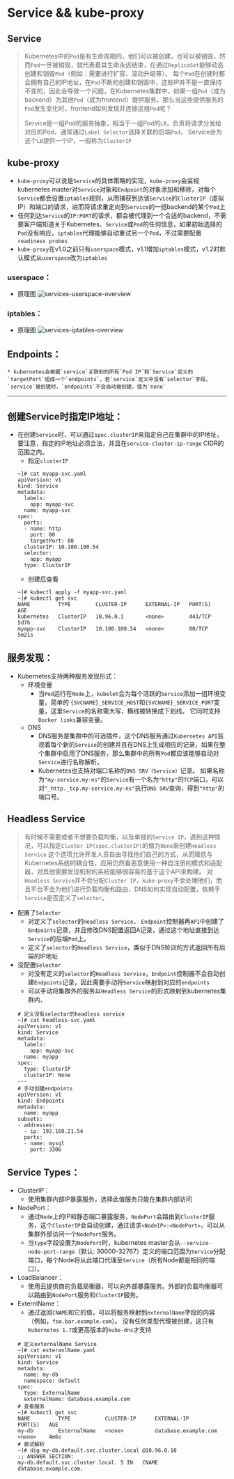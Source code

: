 # Service && kube-proxy

## Service
> Kubernetes中的`Pod`是有生命周期的，他们可以被创建，也可以被销毁，然而`Pod`一旦被销毁，就代表着其生命永远结束，在通过`ReplicaSet`能够动态创建和销毁`Pod`（例如：需要进行扩容、滚动升级等）。 
> 每个`Pod`在创建时都会拥有自己的IP地址，在`Pod`不断的创建和销毁中，这些IP并不是一直保持不变的，因此会导致一个问题，在Kubernetes集群中，如果一组`Pod`（成为backend）为其他`Pod`（成为frontend）提供服务，那么当这些提供服务的`Pod`发生变化时，frontend如何发现并连接这组`Pod`呢？
>
> Service是一组Pod的服务抽象，相当于一组Pod的`LB`，负责将请求分发给对应的Pod，通常通过`Label Selector`选择关联的后端`Pod`， Service会为这个`LB`提供一个IP，一般称为`ClusterIP`

## kube-proxy
* `kube-proxy`可以说是`Service`的具体策略的实现，`kube-proxy`会监视kubernetes master对`Service`对象和`Endpoint`的对象添加和移除，对每个`Service`都会设置`iptables`规则，从而捕获到达该`Service`的`ClusterIP`（虚拟IP）和端口的请求，进而将请求重定向到`Service`的一组backend的某个`Pod`上
* 任何到达`Service`的`IP:PORT`的请求，都会被代理到一个合适的backend，不需要客户端知道关于Kubernetes、`Service`或`Pod`的任何信息，如果初始选择的`Pod`没有响应，`iptables`代理能够自动重试另一个`Pod`，不过需要配置`readiness probes`
* `kube-proxy`在v1.0之前只有`userspace`模式，v1.1增加`iptables`模式，v1.2时默认模式从`userspace`改为`iptables`

### userspace：
* 原理图
![services-userspace-overview](./services-userspace-overview.svg)

### iptables：
* 原理图
![services-iptables-overview](./services-iptables-overview.svg)

## Endpoints：
	* kubernetes会根据`service`关联到的所有`Pod IP`和`Service`定义的`targetPort`组成一个`endpoints`，若`service`定义中没有`selector`字段，`service`被创建时，`endpoints`不会自动被创建，值为`none`

----------------------------

## 创建Service时指定IP地址：
* 在创建`Service`时，可以通过`spec.clusterIP`来指定自己在集群中的IP地址，要注意，指定的IP地址必须合法，并且在`service-cluster-ip-range` CIDR的范围之内。
	* 指定`clusterIP`
	```
	~]# cat myapp-svc.yaml
	apiVersion: v1
	kind: Service
	metadata:
	  labels:
	    app: myapp-svc
	  name: myapp-svc
	spec:
	  ports:
	  - name: http
	    port: 80
	    targetPort: 80
	  clusterIP: 10.100.100.54
	  selector:
	    app: myapp
	  type: ClusterIP
	```
	* 创建后查看
	```
	~]# kubectl apply -f myapp-svc.yaml
	~]# kubectl get svc
	NAME         TYPE        CLUSTER-IP      EXTERNAL-IP   PORT(S)   AGE
	kubernetes   ClusterIP   10.96.0.1       <none>        443/TCP   5d7h
	myapp-svc    ClusterIP   10.100.100.54   <none>        80/TCP    5m21s
	```


## 服务发现：
* Kubernetes支持两种服务发现形式：
	* 环境变量
		* 当`Pod`运行在`Node`上，`kubelet`会为每个活跃的`Service`添加一组环境变量，简单的 `{SVCNAME}_SERVICE_HOST`和`{SVCNAME}_SERVICE_PORT`变量，这里`Service`的名称需大写，横线被转换成下划线。 它同时支持`Docker links`兼容变量。
	* DNS
		* DNS服务是集群中的可选插件，这个DNS服务通过`Kubernetes API`监视着每个新的`Service`的创建并且在DNS上生成相应的记录，如果在整个集群中启用了DNS服务，那么集群中的所有`Pod`都应该能够自动对`Service`进行名称解析。
		* Kubernetes也支持对端口名称的`DNS SRV（Service）`记录。 如果名称为`"my-service.my-ns"`的`Service`有一个名为`"http"`的`TCP`端口，可以对`"_http._tcp.my-service.my-ns"`执行`DNS SRV`查询，得到`"http"`的端口号。
<!-- 		```
		~]# dig -t srv _http._tcp.myapp.default.svc.cluster.local @10.96.0.10
		; <<>> DiG 9.9.4-RedHat-9.9.4-72.el7 <<>> -t srv _http._tcp.myapp-svc.default.svc.cluster.local @10.96.0.10
		;; global options: +cmd
		;; Got answer:
		;; ->>HEADER<<- opcode: QUERY, status: NOERROR, id: 41367
		;; flags: qr aa rd ra; QUERY: 1, ANSWER: 1, AUTHORITY: 0, ADDITIONAL: 2

		;; OPT PSEUDOSECTION:
		; EDNS: version: 0, flags:; udp: 4096
		;; QUESTION SECTION:
		;_http._tcp.myapp-svc.default.svc.cluster.local.	IN SRV

		;; ANSWER SECTION:
		_http._tcp.myapp-svc.default.svc.cluster.local.	5 IN SRV 0 100 8080 myapp-svc.default.svc.cluster.local.

		;; ADDITIONAL SECTION:
		myapp-svc.default.svc.cluster.local. 5 IN A	10.106.26.196

		;; Query time: 1 msec
		;; SERVER: 10.96.0.10#53(10.96.0.10)
		;; WHEN: Sat Dec 08 23:42:49 EST 2018
		;; MSG SIZE  rcvd: 227
		```
 -->

## Headless Service
> 有时候不需要或者不想要负载均衡，以及单独的`Service IP`，遇到这种情况，可以指定`Cluster IP(spec.clusterIP)`的值为`None`来创建`Headless Service`
> 这个选项允许开发人员自由寻找他们自己的方式，从而降低与Kubernetes系统的耦合性，应用仍然看恶意使用一种自注册的模式和适配器，对其他需要发现机制的系统能够很容易的基于这个API来构建。
> 对`Headless Service`并不会分配`Cluster IP`，`kube-proxy`不会处理他们，而且平台不会为他们进行负载均衡和路由，DNS如何实现自动配置，依赖于`Service`是否定义了`selector`。

* 配置了`Selector`
	* 对定义了`selector`的`Headless Service`， `Endpoint`控制器再`API`中创建了`Endpoints`记录，并且修改DNS配置返回A记录，通过这个地址直接到达`Service`的后端`Pod`上。
	* 定义了`selector`的`Headless Service`，类似于DNS轮训的方式返回所有后端的IP地址
* 没配置`Selector`
	* 对没有定义的`selector`的`Headless Service`，`Endpoint`控制器不会自动创建`Endpoints`记录，因此需要手动将`Service`映射到对应的`endpoints`
	* 可以手动将集群外的服务以`Headless Service`的形式映射到kubernetes集群内、
	```
	# 定义没有selector的headless service
	~]# cat headless-svc.yaml
	apiVersion: v1
	kind: Service
	metadata:
	  labels:
	    app: myapp-svc
	  name: myapp
	spec:
	  type: ClusterIP
	  clusterIP: None
	---
	# 手动创建endpoints
	apiVersion: v1
	kind: Endpoints
	metadata:
	  name: myapp
	subsets:
	- addresses:
	  - ip: 192.168.21.54
	  ports:
	  - name: mysql
	    port: 3306
	```



## Service Types：
* ClusterIP：
	* 使用集群内部IP暴露服务，选择此值服务只能在集群内部访问
* NodePort：
	* 通过`Node`上的IP和静态端口暴露服务，`NodePort`会路由到`ClusterIP`服务，这个`ClusterIP`会自动创建，通过请求`<NodeIP>:<NodePort>`，可以从集群外部访问一个`NodePort`服务。
	* 当`type`字段设置为`NodePort`时，kubernetes master会从`--service-node-port-range`（默认: 30000-32767）定义的端口范围为`Service`分配端口，每个Node将从此端口代理至`Service`（所有Node都是相同的端口）。
* LoadBalancer：
	* 使用云提供商的负载局衡器，可以向外部暴露服务。外部的负载均衡器可以路由到`NodePort`服务和`ClusterIP`服务。
* ExternlName：
	* 通过返回`CNAME`和它的值，可以将服务映射到`externalName`字段的内容（例如，`foo.bar.example.com`）。 没有任何类型代理被创建，这只有`Kubernetes 1.7`或更高版本的`kube-dns`才支持
	```
	# 定义externalName Service
	~]# cat exteranlName.yaml
	apiVersion: v1
	kind: Service
	metadata:
	  name: my-db
	  namespace: default
	spec:
	  type: ExternalName
	  externalName: database.example.com
	# 查看服务
	~]# kubectl get svc 
	NAME         TYPE           CLUSTER-IP      EXTERNAL-IP            PORT(S)   AGE
	my-db        ExternalName   <none>          database.example.com   <none>    4m6s
	# 尝试解析
	~]# dig my-db.default.svc.cluster.local @10.96.0.10
	;; ANSWER SECTION:
	my-db.default.svc.cluster.local. 5 IN	CNAME	database.example.com.
	```


